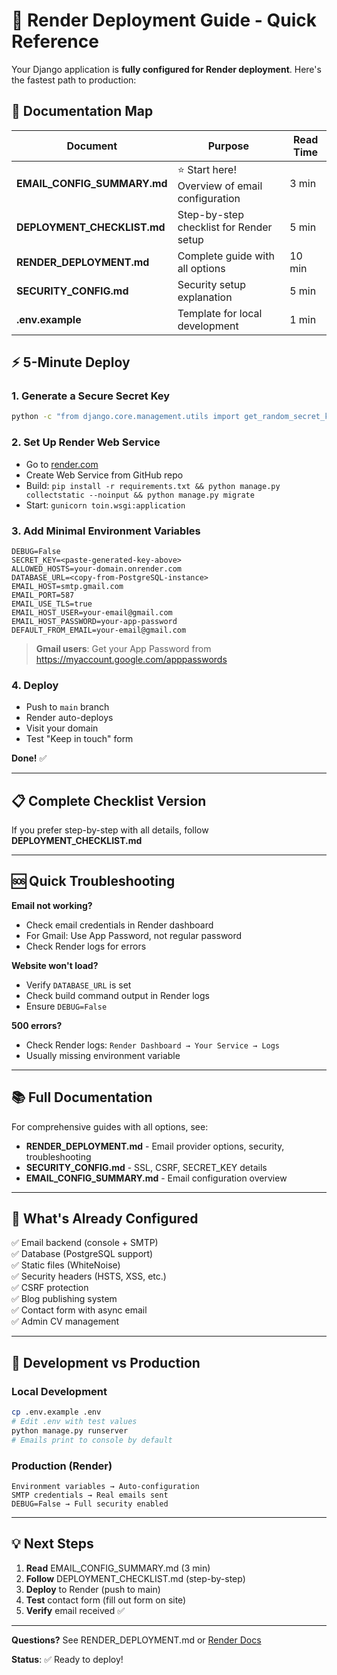 # 🚀 Render Deployment Guide - Quick Reference

Your Django application is **fully configured for Render deployment**. Here's the fastest path to production:

## 📖 Documentation Map

| Document                    | Purpose                                        | Read Time |
| --------------------------- | ---------------------------------------------- | --------- |
| **EMAIL_CONFIG_SUMMARY.md** | ⭐ Start here! Overview of email configuration | 3 min     |
| **DEPLOYMENT_CHECKLIST.md** | Step-by-step checklist for Render setup        | 5 min     |
| **RENDER_DEPLOYMENT.md**    | Complete guide with all options                | 10 min    |
| **SECURITY_CONFIG.md**      | Security setup explanation                     | 5 min     |
| **.env.example**            | Template for local development                 | 1 min     |

## ⚡ 5-Minute Deploy

### 1. Generate a Secure Secret Key

```bash
python -c "from django.core.management.utils import get_random_secret_key; print(get_random_secret_key())"
```

### 2. Set Up Render Web Service

-   Go to [render.com](https://render.com)
-   Create Web Service from GitHub repo
-   Build: `pip install -r requirements.txt && python manage.py collectstatic --noinput && python manage.py migrate`
-   Start: `gunicorn toin.wsgi:application`

### 3. Add Minimal Environment Variables

```
DEBUG=False
SECRET_KEY=<paste-generated-key-above>
ALLOWED_HOSTS=your-domain.onrender.com
DATABASE_URL=<copy-from-PostgreSQL-instance>
EMAIL_HOST=smtp.gmail.com
EMAIL_PORT=587
EMAIL_USE_TLS=true
EMAIL_HOST_USER=your-email@gmail.com
EMAIL_HOST_PASSWORD=your-app-password
DEFAULT_FROM_EMAIL=your-email@gmail.com
```

> **Gmail users**: Get your App Password from https://myaccount.google.com/apppasswords

### 4. Deploy

-   Push to `main` branch
-   Render auto-deploys
-   Visit your domain
-   Test "Keep in touch" form

**Done!** ✅

---

## 📋 Complete Checklist Version

If you prefer step-by-step with all details, follow **DEPLOYMENT_CHECKLIST.md**

---

## 🆘 Quick Troubleshooting

**Email not working?**

-   Check email credentials in Render dashboard
-   For Gmail: Use App Password, not regular password
-   Check Render logs for errors

**Website won't load?**

-   Verify `DATABASE_URL` is set
-   Check build command output in Render logs
-   Ensure `DEBUG=False`

**500 errors?**

-   Check Render logs: `Render Dashboard → Your Service → Logs`
-   Usually missing environment variable

---

## 📚 Full Documentation

For comprehensive guides with all options, see:

-   **RENDER_DEPLOYMENT.md** - Email provider options, security, troubleshooting
-   **SECURITY_CONFIG.md** - SSL, CSRF, SECRET_KEY details
-   **EMAIL_CONFIG_SUMMARY.md** - Email configuration overview

---

## 🎯 What's Already Configured

✅ Email backend (console + SMTP)  
✅ Database (PostgreSQL support)  
✅ Static files (WhiteNoise)  
✅ Security headers (HSTS, XSS, etc.)  
✅ CSRF protection  
✅ Blog publishing system  
✅ Contact form with async email  
✅ Admin CV management

---

## 🔄 Development vs Production

### Local Development

```bash
cp .env.example .env
# Edit .env with test values
python manage.py runserver
# Emails print to console by default
```

### Production (Render)

```
Environment variables → Auto-configuration
SMTP credentials → Real emails sent
DEBUG=False → Full security enabled
```

---

## 💡 Next Steps

1. **Read** EMAIL_CONFIG_SUMMARY.md (3 min)
2. **Follow** DEPLOYMENT_CHECKLIST.md (step-by-step)
3. **Deploy** to Render (push to main)
4. **Test** contact form (fill out form on site)
5. **Verify** email received ✅

---

**Questions?** See RENDER_DEPLOYMENT.md or [Render Docs](https://render.com/docs/deploy-django)

**Status**: ✅ Ready to deploy!
